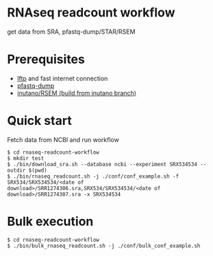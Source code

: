 # RNAseq readcount workflow

get data from SRA, pfastq-dump/STAR/RSEM

# Prerequisites

- [lftp](https://lftp.yar.ru) and fast internet connection
- [pfastq-dump](https://github.com/inutano/pfastq-dump)
- [inutano/RSEM (build from inutano branch)](https://github.com/inutano/RSEM/tree/inutano)

# Quick start

Fetch data from NCBI and run workflow

```
$ cd rnaseq-readcount-workflow
$ mkdir test
$ ./bin/download_sra.sh --database ncbi --experiment SRX534534 --outdir $(pwd)
$ ./bin/rnaseq_readcount.sh -j ./conf/conf_example.sh -f SRX534/SRX534534/<date of download>/SRR1274306.sra,SRX534/SRX534534/<date of download>/SRR1274307.sra -x SRX534534
```

# Bulk execution

```
$ cd rnaseq-readcount-workflow
$ ./bin/bulk_rnaseq_readcount.sh -j ./conf/bulk_conf_example.sh
```
